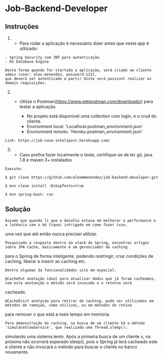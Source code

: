 # Job-Backend-Developer

## Instruções

   1) - Para rodar a aplicação é necessário dizer antes que neste app é utilizado:

    - Spring Security com JWT para autenticação.
    - H2 Database Engine

    Desta forma quando for startada a aplicação, será criado um cliente admin (user: alex.menendez, password:123),
    que deverá ser autenticado e partir disto será possível realizar as demais requisições.

   2) - Utilize o Postman(https://www.getpostman.com/downloads/) para testar a aplicação.

        - No projeto está disponível uma collection com login, e o crud do cliente.
        - Environment local: 'Localhost.postman_environment.json'
        - Environment remoto: 'Heroku.postman_environment.json'


    Link: https://job-case-intelipost.herokuapp.com/

   3) - Caso prefira fazer localmente o teste, certifique-se de ter git, java 1.8 e maven 3+ instalados

    Execute:

    $ git clone https://github.com/alexmmenendez/job-backend-developer.git

    $ mvn clean install -DskipTests=true

    $ mvn spring-boot: run


## Solução

    Assumo que quando li que o desafio estava em melhorar a performance e a latência com o bd fiquei intrigado em como fazer isso,
 uma vez que até então nunca precisei utilizar.

    Pesquisado a respeito dentro da stack do Spring, encontrei artigos sobre JPA Cache, basicamente é um gerenciador de caching
 para o Spring de forma inteligente, podendo restringir, criar condições de caching, liberar e inserir ao caching etc.

    Dentre algumas da funcionalidades sito em especial:

    @CachePut anotação ideal para atualizar dados que já foram cacheados, com esta anotanção o método será invocado e o retorno será
cacheado.

    @CacheEvict anotação para retirar do caching, pode ser utilizados em métodos de remoção, como utilizei, ou em métodos de rotina
para remover o que está a mais tempo em memória.

    Para demonstração do caching, na busca de um cliente há o método 'simulateSlowService', que realizada uma Thread.sleep();
simulando uma sistema lento. Após a primeira busca de um cliente x, na próxima não ocorrerá esperado sleep(), pois o Spring já
terá cacheado este e cliente e não invocará o método para buscar o cliente no banco novamente.
